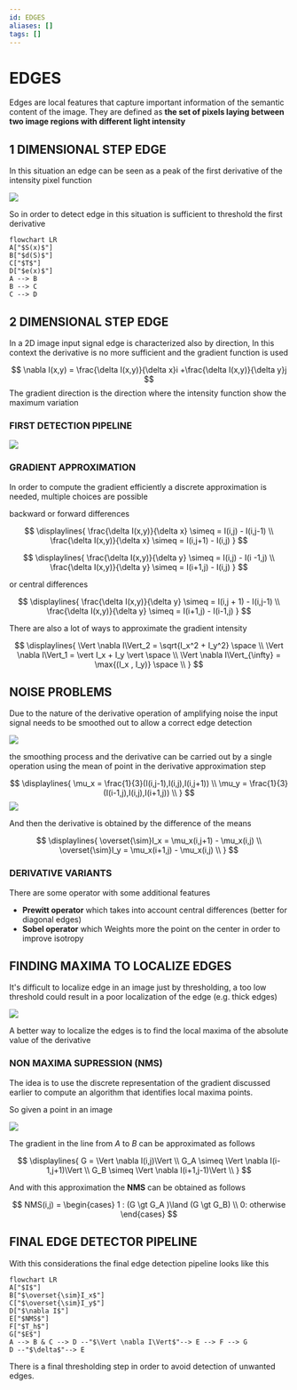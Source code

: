 ```yaml
---
id: EDGES
aliases: []
tags: []
---
```


# EDGES

Edges are local features that capture important information of the semantic content of the image. They are defined as **the set of pixels laying between two image regions with different light intensity**

## 1 DIMENSIONAL STEP EDGE

In this situation an edge can be seen as a peak of the first derivative of the intensity pixel function

![](Pasted_image_20240307121139.png)

So in order to detect edge in this situation is  sufficient to threshold the first derivative

```mehrmaid
flowchart LR
A["$S(x)$"]
B["$d(S)$"]
C["$T$"]
D["$e(x)$"]
A --> B
B --> C
C --> D
```

## 2 DIMENSIONAL STEP EDGE

In a 2D image input signal edge is characterized also by direction, In this context the derivative is no more sufficient and the gradient function is used


$$
\nabla I(x,y) = \frac{\delta I(x,y)}{\delta x}i +\frac{\delta I(x,y)}{\delta y}j
$$
 The gradient direction is the direction where the intensity function show the maximum variation

### FIRST DETECTION PIPELINE

![](Pasted_image_20240307122923.png)

### GRADIENT APPROXIMATION

In order to compute the gradient efficiently a discrete approximation is needed, multiple choices are possible

backward or forward differences

$$
\displaylines{
\frac{\delta I(x,y)}{\delta x} \simeq = I(i,j) - I(i,j-1) \\
\frac{\delta I(x,y)}{\delta x} \simeq =   I(i,j+1) - I(i,j)
}
$$

$$
\displaylines{
\frac{\delta I(x,y)}{\delta y} \simeq = I(i,j) - I(i -1,j) \\
\frac{\delta I(x,y)}{\delta y} \simeq =   I(i+1,j) - I(i,j)
}
$$

or central differences

$$
\displaylines{
\frac{\delta I(x,y)}{\delta y} \simeq = I(i,j + 1) - I(i,j-1) \\
\frac{\delta I(x,y)}{\delta y} \simeq =   I(i+1,j) - I(i-1,j)
}
$$

There are also a lot of ways to approximate the gradient intensity

$$
\displaylines{
\Vert \nabla I\Vert_2 = \sqrt{I_x^2 + I_y^2} \space \\
\Vert \nabla I\Vert_1 = \vert I_x + I_y \vert \space \\
\Vert \nabla I\Vert_{\infty} = \max{(I_x , I_y)} \space \\
}
$$

## NOISE PROBLEMS

Due to the nature of the derivative operation of amplifying noise the input signal needs to be smoothed out to allow a correct edge detection

![](Pasted_image_20240307124642.png)

the smoothing process and the derivative can be carried out by a single operation using the mean of point in the derivative approximation step

$$
\displaylines{
\mu_x = \frac{1}{3}(I(i,j-1),I(i,j),I(i,j+1)) \\
\mu_y = \frac{1}{3}(I(i-1,j),I(i,j),I(i+1,j)) \\
}
$$
![](Pasted_image_20240307124803.png)

And then the derivative is obtained by the difference of the means

$$
\displaylines{
\overset{\sim}I_x = \mu_x(i,j+1) - \mu_x(i,j) \\
\overset{\sim}I_y = \mu_x(i+1,j) - \mu_x(i,j) \\
}
$$
### DERIVATIVE VARIANTS

There are some operator with some additional features

- **Prewitt operator** which takes into account central differences (better for diagonal edges)
- **Sobel operator** which Weights more the point on the center in order to improve isotropy


## FINDING MAXIMA TO LOCALIZE EDGES

It's difficult to localize edge in an image just by thresholding, a too low threshold could result in a poor localization of the edge (e.g. thick edges)

![](Pasted_image_20240309115902.png)

A better way to localize the edges is to find the local maxima of the absolute value of the derivative

### NON MAXIMA SUPRESSION (NMS)

The idea is to use the discrete representation of the gradient discussed earlier to compute an algorithm that identifies local maxima points.

So given a point in an image

![](Pasted_image_20240309120230.png)

The gradient in the line from $A$ to $B$ can be approximated as follows

$$
\displaylines{
G = \Vert \nabla I(i,j)\Vert \\
G_A \simeq \Vert \nabla I(i-1,j+1)\Vert \\
G_B \simeq \Vert \nabla I(i+1,j-1)\Vert \\
}
$$

And with this approximation the **NMS** can be obtained as follows

$$
NMS(i,j) = \begin{cases}
1 : (G \gt G_A )\land (G \gt G_B) \\
0: otherwise
\end{cases}
$$


## FINAL EDGE DETECTOR PIPELINE

With this considerations the final edge detection pipeline looks like this

```mehrmaid
flowchart LR
A["$I$"]
B["$\overset{\sim}I_x$"]
C["$\overset{\sim}I_y$"]
D["$\nabla I$"]
E["$NMS$"]
F["$T_h$"]
G["$E$"]
A --> B & C --> D --"$\Vert \nabla I\Vert$"--> E --> F --> G
D --"$\delta$"--> E
```

There is a final thresholding step in order to avoid detection of unwanted edges.
